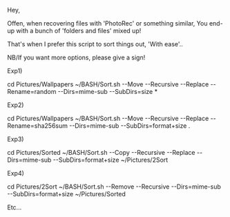 Hey,

Offen, when recovering files with 'PhotoRec' or something similar,
You end-up with a bunch of 'folders and files' mixed up!

That's when I prefer this script to sort things out,
'With ease'..

NB/If you want more options, please give a sign!

Exp1)

cd Pictures/Wallpapers
~/BASH/Sort.sh --Move --Recursive --Replace --Rename=random --Dirs=mime-sub --SubDirs=size *

Exp2)

cd Pictures/Wallpapers
~/BASH/Sort.sh --Move --Recursive --Replace --Rename=sha256sum --Dirs=mime-sub --SubDirs=format+size .

Exp3)

cd Pictures/Sorted
~/BASH/Sort.sh --Copy --Recursive --Replace --Dirs=mime-sub --SubDirs=format+size ~/Pictures/2Sort

Exp4)

cd Pictures/2Sort
~/BASH/Sort.sh --Remove --Recursive --Dirs=mime-sub --SubDirs=format+size ~/Pictures/Sorted

Etc...

